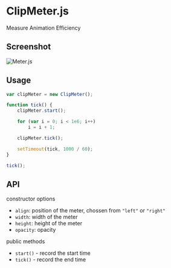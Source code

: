 ClipMeter.js
============

Measure Animation Efficiency

## Screenshot

![Meter.js](https://rawgit.com/jarvisniu/ClipMeter.js/master/screenshot.png)

## Usage

```JavaScript
var clipMeter = new ClipMeter();

function tick() {
    clipMeter.start();

    for (var i = 0; i < 1e6; i++)
    	i = i + 1;

    clipMeter.tick();

	setTimeout(tick, 1000 / 60);
}

tick();
```

## API

constructor options

- `align`: position of the meter, chossen from `"left"` or `"right"`
- `width`: width of the meter
- `height`: height of the meter
- `opacity`: opacity

public methods

- `start()` - record the start time
- `tick()` - record the end time
